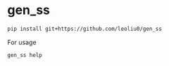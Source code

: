 # gen_ss

```bash
pip install git+https://github.com/leoliu0/gen_ss
```

For usage
```
gen_ss help
```
